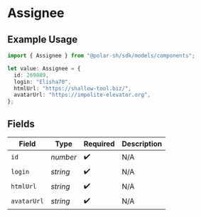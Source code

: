 # Assignee

## Example Usage

```typescript
import { Assignee } from "@polar-sh/sdk/models/components";

let value: Assignee = {
  id: 269889,
  login: "Elisha70",
  htmlUrl: "https://shallow-tool.biz/",
  avatarUrl: "https://impolite-elevator.org",
};
```

## Fields

| Field              | Type               | Required           | Description        |
| ------------------ | ------------------ | ------------------ | ------------------ |
| `id`               | *number*           | :heavy_check_mark: | N/A                |
| `login`            | *string*           | :heavy_check_mark: | N/A                |
| `htmlUrl`          | *string*           | :heavy_check_mark: | N/A                |
| `avatarUrl`        | *string*           | :heavy_check_mark: | N/A                |